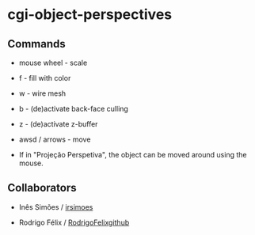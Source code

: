 # cgi-object-perspectives

## Commands
  * mouse wheel - scale
  * f - fill with color
  * w - wire mesh
  * b - (de)activate back-face culling
  * z - (de)activate z-buffer
  * awsd / arrows - move

  * If in "Projeção Perspetiva", the object can be moved around using the mouse.

## Collaborators
  * Inês Simões / [irsimoes](https://github.com/irsimoes)
   
  * Rodrigo Félix / [RodrigoFelixgithub](https://github.com/RodrigoFelixgithub)
